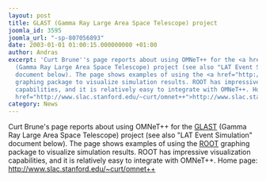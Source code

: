 ```yaml
---
layout: post
title: GLAST (Gamma Ray Large Area Space Telescope) project
joomla_id: 3595
joomla_url: "-sp-807056893"
date: 2003-01-01 01:00:15.000000000 +01:00
author: Andras
excerpt: 'Curt Brune''s page reports about using OMNeT++ for the <a href="http://www-glast.stanford.edu/">GLAST</a>
  (Gamma Ray Large Area Space Telescope) project (see also "LAT Event Simulation"
  document below). The page shows examples of using the <a href="http://root.cern.ch/">ROOT</a>
  graphing package to visualize simulation results. ROOT has impressive visualization
  capabilities, and it is relatively easy to integrate with OMNeT++. Home page: <a
  href="http://www.slac.stanford.edu/~curt/omnet++">http://www.slac.stanford.edu/~curt/omnet++</a>'
category: News
---
```

Curt Brune's page reports about using OMNeT++ for the <a href="http://www-glast.stanford.edu/">GLAST</a> (Gamma Ray Large Area Space Telescope) project (see also "LAT Event Simulation" document below). The page shows examples of using the <a href="http://root.cern.ch/">ROOT</a> graphing package to visualize simulation results. ROOT has impressive visualization capabilities, and it is relatively easy to integrate with OMNeT++. Home page: <a href="http://www.slac.stanford.edu/~curt/omnet++">http://www.slac.stanford.edu/~curt/omnet++</a>
